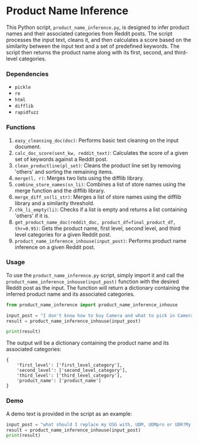 # Product Name Inference

This Python script, `product_name_inference.py`, is designed to infer product names and their associated categories from Reddit posts. The script processes the input text, cleans it, and then calculates a score based on the similarity between the input text and a set of predefined keywords. The script then returns the product name along with its first, second, and third-level categories.

### Dependencies

- `pickle`
- `re`
- `html`
- `difflib`
- `rapidfuzz`

### Functions

1. `easy_cleansing_doc(doc)`: Performs basic text cleaning on the input document.
2. `calc_doc_score(sent_kw, reddit_text)`: Calculates the score of a given set of keywords against a Reddit post.
3. `clean_productline(pl_set)`: Cleans the product line set by removing 'others' and sorting the remaining items.
4. `merge(l, r)`: Merges two lists using the difflib library.
5. `combine_store_names(sn_li)`: Combines a list of store names using the merge function and the difflib library.
6. `merge_diff_sn(li_str)`: Merges a list of store names using the difflib library and a similarity threshold.
7. `chk_li_empty(li)`: Checks if a list is empty and returns a list containing 'others' if it is.
8. `get_product_name_doc(reddit_doc, product_df=final_product_df, thr=0.95)`: Gets the product name, first level, second level, and third level categories for a given Reddit post.
9. `product_name_inference_inhouse(input_post)`: Performs product name inference on a given Reddit post.

### Usage

To use the `product_name_inference.py` script, simply import it and call the `product_name_inference_inhouse(input_post)` function with the desired Reddit post as the input. The function will return a dictionary containing the inferred product name and its associated categories.

```python
from product_name_inference import product_name_inference_inhouse

input_post = "I don't know how to buy Camera and what to pick in Camera G3-Instant"
result = product_name_inference_inhouse(input_post)

print(result)
```

The output will be a dictionary containing the product name and its associated categories:

```
{
    'first_level': ['first_level_category'],
    'second_level': ['second_level_category'],
    'third_level': ['third_level_category'],
    'product_name': ['product_name']
}
```

### Demo

A demo text is provided in the script as an example:

```python
input_post = "what should I replace my USG with, UDM, UDMpro or UDR?My USG took a crap today so need a replacement and with the USG basically end of life I am looking at the UDM, the UDMpro or UDR.. I have a basic home network with 1 switch and single AP the network is not complex with a couple of VLANs and some routing rules for an Unraid Box running plex, nextcloud etx. I am leaning towards the UDR but would like to hear some pro's /con's of each"
result = product_name_inference_inhouse(input_post)
print(result)
```